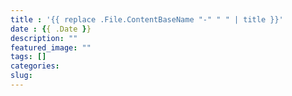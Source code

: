 ```yaml
---
title : '{{ replace .File.ContentBaseName "-" " " | title }}'
date : {{ .Date }}
description: ""
featured_image: ""
tags: []
categories:
slug:
---
```




<!--more-->